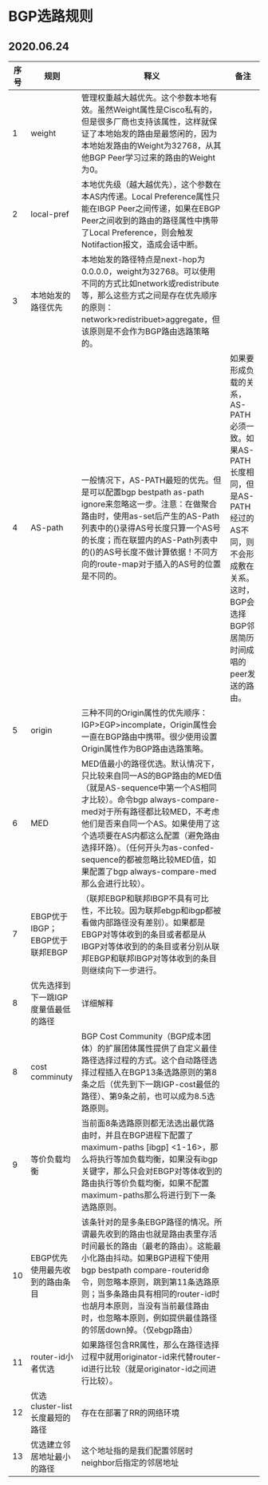 # BGP选路规则

## 2020.06.24

| 序号 | 规则                                | 释义                                                         | 备注                                                         |
| ---- | ----------------------------------- | ------------------------------------------------------------ | ------------------------------------------------------------ |
| 1    | weight                              | 管理权重越大越优先。这个参数本地有效。虽然Weight属性是Cisco私有的，但是很多厂商也支持该属性，这样就保证了本地始发的路由是最悠闲的，因为本地始发路由的Weight为32768，从其他BGP Peer学习过来的路由的Weight为0。 |                                                              |
| 2    | local-pref                          | 本地优先级（越大越优先），这个参数在本AS内传递。Local Preference属性只能在IBGP Peer之间传递，如果在EBGP Peer之间收到的路由的路径属性中携带了Local  Preference，则会触发Notifaction报文，造成会话中断。 |                                                              |
| 3    | 本地始发的路径优先                  | 本地始发的路径特点是next-hop为0.0.0.0，weight为32768。可以使用不同的方式比如network或redistribute等，那么这些方式之间是存在优先顺序的原则：network>redistribuet>aggregate，但该原则是不会作为BGP路由选路策略的。 |                                                              |
| 4    | AS-path                             | 一般情况下，AS-PATH最短的优先。但是可以配置bgp bestpath as-path ignore来忽略这一步。注意：在做聚合路由时，使用as-set后产生的AS-Path列表中的{}录得AS号长度只算一个AS号的长度；而在联盟内的AS-Path列表中的()的AS号长度不做计算依据！不同方向的route-map对于插入的AS号的位置是不同的。 | 如果要形成负载的关系，AS-PATH必须一致。如果AS-PATH长度相同，但是AS-PATH经过的AS不同，则不会形成敷在关系。这时，BGP会选择BGP邻居简历时间成唱的peer发送的路由。 |
| 5    | origin                              | 三种不同的Origin属性的优先顺序：IGP>EGP>incomplate，Origin属性会一直在BGP路由中携带。很少使用设置Origin属性作为BGP路由选路策略。 |                                                              |
| 6    | MED                                 | MED值最小的路径优选。默认情况下，只比较来自同一AS的BGP路由的MED值（就是AS-sequence中第一个AS相同才比较）。命令bgp always-compare-med对于所有路径都比较MED，不考虑他们是否来自同一个AS。如果使用了这个选项要在AS内都这么配置（避免路由选择环路）。（任何开头为as-confed-sequence的都被忽略比较MED值，如果配置了bgp always-compare-med那么会进行比较）。 |                                                              |
| 7    | EBGP优于IBGP；EBGP优于联邦EBGP      | （联邦EBGP和联邦IBGP不具有可比性，不比较。因为联邦ebgp和ibgp都被看做内部路径没有差别）。如果都是EBGP对等体收到的条目或者都是从IBGP对等体收到的的条目或者分别从联邦EBGP和联邦IBGP对等体收到的条目则继续向下一步进行。 |                                                              |
| 8    | 优先选择到下一跳IGP度量值最低的路径 | 详细解释                                                     |                                                              |
| 8    | cost comminuty                      | BGP Cost Community（BGP成本团体）的扩展团体属性提供了自定义最佳路径选择过程的方式。这个自动路径选择过程插入在BGP13条选路原则的第8条之后（优先到下一跳IGP-cost最低的路径）、第9条之前，也可以成为8.5选路原则。 |                                                              |
| 9    | 等价负载均衡                        | 当前面8条选路原则都无法选出最优路由时，并且在BGP进程下配置了maximum-paths [ibgp] <1-16>，那么将执行等加负载均衡，如果没有ibgp关键字，那么只会对EBGP对等体收到的路由执行等价负载均衡，如果不配置maximum-paths那么将进行到下一条选路原则。 |                                                              |
| 10   | EBGP优先使用最先收到的路由条目      | 该条针对的是多条EBGP路径的情况。所谓最先收到的路由也就是路由表里存活时间最长的路由（最老的路由）。这能最小化路由抖动。如果BGP进程下使用bgp bestpath compare-routerid命令，则忽略本原则，跳到第11条选路原则；当多条路由具有相同的router-id时也胡月本原则，当没有当前最佳路由时，也忽略本原则，例如提供最佳路径的邻居down掉。（仅ebgp路由） |                                                              |
| 11   | router-id小者优选                   | 如果路径包含RR属性，那么在路径选择过程中就用originator-id来代替router-id进行比较（就是originator-id之间进行比较）。 |                                                              |
| 12   | 优选cluster-list长度最短的路径      | 存在在部署了RR的网络环境                                     |                                                              |
| 13   | 优选建立邻居地址最小的路径          | 这个地址指的是我们配置邻居时neighbor后指定的邻居地址         |                                                              |

